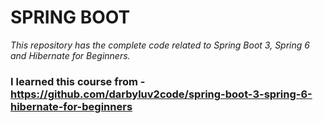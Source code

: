 # SPRING BOOT
*This repository has the complete code related to Spring Boot 3, Spring 6 and Hibernate for Beginners.*
### I learned this course from - https://github.com/darbyluv2code/spring-boot-3-spring-6-hibernate-for-beginners   
